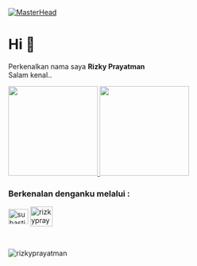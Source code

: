 [![MasterHead](https://media.licdn.com/dms/image/D5616AQG1aVyclWb1ww/profile-displaybackgroundimage-shrink_350_1400/0/1688019565231?e=1694649600&v=beta&t=RJQucFv2oQ0vG9QIQS-zpRqbbQN_Il4EJfeng7A5GXg)](https://rprayatman.my.id/)

# Hi 👋

Perkenalkan nama saya **Rizky Prayatman** <br>
Salam kenal..

<p align="left">
<a href="https://github.com/rizkyprayatman">
  <img height="180em" src="https://github-readme-stats-eight-theta.vercel.app/api?username=rizkyprayatman&show_icons=true&theme=algolia&include_all_commits=true&count_private=true"/>
  <img height="180em" src="https://github-readme-stats-eight-theta.vercel.app/api/top-langs/?username=rizkyprayatman&layout=compact&langs_count=8&theme=algolia"/>
</a>
</p>

<h3 align="left">Berkenalan denganku melalui :</h3>
<p align="left">
<a href="https://www.linkedin.com/in/rizky-prayatman-154656165" target="blank"><img align="center" src="https://raw.githubusercontent.com/rahuldkjain/github-profile-readme-generator/master/src/images/icons/Social/linked-in-alt.svg" alt="subastiansk" height="30" width="40" /></a>
<a href="https://rprayatman.my.id" target="blank"><img align="center" src="https://img.icons8.com/?size=512&id=63807&format=png" alt="rizkyprayatman.my.id" height="40" width="45" /></a>
</p>

<br>

<p><img align="center" src="https://github-readme-streak-stats.herokuapp.com/?user=rizkyprayatman&" alt="rizkyprayatman" /></p>

